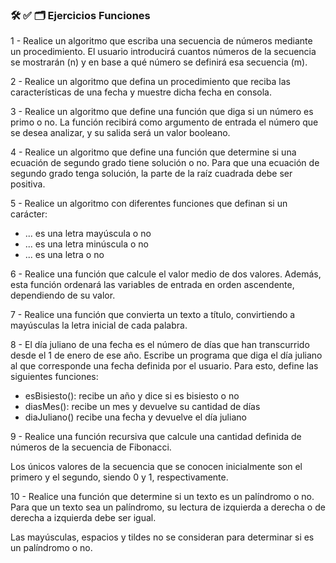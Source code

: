 ### 🛠 ✅ 🗂️ Ejercicios Funciones

1 - Realice un algoritmo que escriba una secuencia de números mediante un procedimiento. El usuario introducirá cuantos números de la secuencia se mostrarán (n) y en base a qué número se definirá esa
secuencia (m).

2 - Realice un algoritmo que defina un procedimiento que reciba las características de una fecha y muestre dicha fecha en consola.

3 - Realice un algoritmo que define una función que diga si un número es primo o no. La función recibirá como argumento de entrada el número que se desea analizar, y su salida será un valor booleano.

4 - Realice un algoritmo que define una función que determine si una ecuación de segundo grado tiene solución o no. Para que una ecuación de segundo grado tenga solución, la parte de la raíz cuadrada debe ser positiva.

5 - Realice un algoritmo con diferentes funciones que definan si un carácter:

- ... es una letra mayúscula o no
- ... es una letra minúscula o no
- ... es una letra o no

6 - Realice una función que calcule el valor medio de dos valores. Además, esta función ordenará las variables de entrada en orden ascendente, dependiendo de su valor.

7 - Realice una función que convierta un texto a título, convirtiendo a mayúsculas la letra inicial de cada palabra.

8 - El día juliano de una fecha es el número de días que han transcurrido desde el 1 de enero de ese año. Escribe un programa que diga el día juliano al que corresponde una fecha definida por el usuario. Para esto, define las siguientes funciones:

- esBisiesto(): recibe un año y dice si es bisiesto o no
- diasMes(): recibe un mes y devuelve su cantidad de días
- diaJuliano() recibe una fecha y devuelve el día juliano

9 - Realice una función recursiva que calcule una cantidad definida de números de la secuencia de Fibonacci.

Los únicos valores de la secuencia que se conocen inicialmente son el primero y el segundo, siendo 0 y 1, respectivamente.

10 - Realice una función que determine si un texto es un palíndromo o no. Para que un texto sea un palíndromo, su lectura de izquierda a derecha o de derecha a izquierda debe ser igual.

Las mayúsculas, espacios y tildes no se consideran para determinar si es un palíndromo o no.

